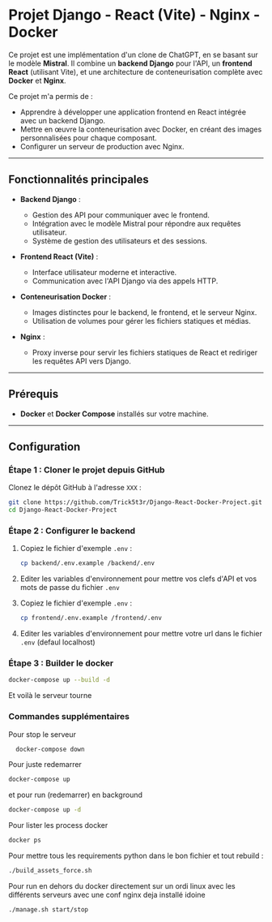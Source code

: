 # Projet Django - React (Vite) - Nginx - Docker

Ce projet est une implémentation d'un clone de ChatGPT, en se basant sur le modèle **Mistral**. Il combine un **backend Django** pour l'API, un **frontend React** (utilisant Vite), et une architecture de conteneurisation complète avec **Docker** et **Nginx**.

Ce projet m'a permis de :
- Apprendre à développer une application frontend en React intégrée avec un backend Django.
- Mettre en œuvre la conteneurisation avec Docker, en créant des images personnalisées pour chaque composant.
- Configurer un serveur de production avec Nginx.

---

## Fonctionnalités principales

- **Backend Django** :
  - Gestion des API pour communiquer avec le frontend.
  - Intégration avec le modèle Mistral pour répondre aux requêtes utilisateur.
  - Système de gestion des utilisateurs et des sessions.

- **Frontend React (Vite)** :
  - Interface utilisateur moderne et interactive.
  - Communication avec l'API Django via des appels HTTP.

- **Conteneurisation Docker** :
  - Images distinctes pour le backend, le frontend, et le serveur Nginx.
  - Utilisation de volumes pour gérer les fichiers statiques et médias.

- **Nginx** :
  - Proxy inverse pour servir les fichiers statiques de React et rediriger les requêtes API vers Django.

---

## Prérequis

- **Docker** et **Docker Compose** installés sur votre machine.

---

## Configuration


### Étape 1 : Cloner le projet depuis GitHub

Clonez le dépôt GitHub à l'adresse `XXX` :
   ```bash
   git clone https://github.com/Trick5t3r/Django-React-Docker-Project.git
   cd Django-React-Docker-Project
   ```

### Étape 2 : Configurer le backend

1. Copiez le fichier d'exemple `.env` :
   ```bash
   cp backend/.env.example /backend/.env
   ```

2. Editer les variables d'environnement pour mettre vos clefs d'API et vos mots de passe du fichier `.env`

4. Copiez le fichier d'exemple `.env` :
   ```bash
   cp frontend/.env.example /frontend/.env
   ```

4. Editer les variables d'environnement pour mettre votre url dans le fichier `.env` (defaul localhost)


### Étape 3 : Builder le docker
  ```bash
  docker-compose up --build -d
  ```

Et voilà le serveur tourne
### Commandes supplémentaires
Pour stop le serveur
```bash
  docker-compose down
  ```
  Pour juste redemarrer
  ```bash
  docker-compose up
  ```
  et pour run (redemarrer) en background
  ```bash
  docker-compose up -d
  ```

Pour lister les process docker
  ```bash
  docker ps
  ```

  Pour mettre tous les requirements python dans le bon fichier et tout rebuild :
  ```bash
  ./build_assets_force.sh
  ```

  Pour run en dehors du docker directement sur un ordi linux avec les différents serveurs avec une conf nginx deja installé idoine
  ```bash
  ./manage.sh start/stop
  ```
